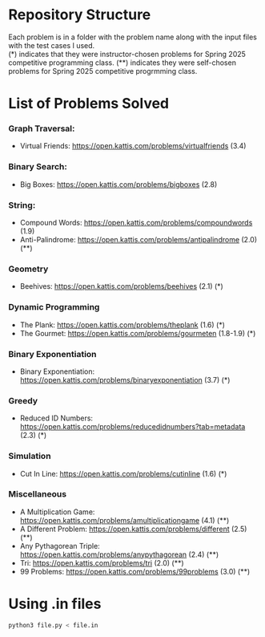 # Repository Structure 
Each problem is in a folder with the problem name along with the input files with the test cases I used. <br /> (*) indicates that they were instructor-chosen problems for Spring 2025 competitive programming class. (**) indicates they were self-chosen problems for Spring 2025 competitive progrmming class.  

# List of Problems Solved
### Graph Traversal:
- Virtual Friends: https://open.kattis.com/problems/virtualfriends (3.4) <br />

### Binary Search:
- Big Boxes: https://open.kattis.com/problems/bigboxes (2.8) <br />

### String:
- Compound Words: https://open.kattis.com/problems/compoundwords (1.9)
- Anti-Palindrome: https://open.kattis.com/problems/antipalindrome (2.0) (**)

### Geometry
- Beehives: https://open.kattis.com/problems/beehives (2.1) (*)

### Dynamic Programming
- The Plank: https://open.kattis.com/problems/theplank (1.6) (*)
- The Gourmet: https://open.kattis.com/problems/gourmeten (1.8-1.9) (*)

### Binary Exponentiation 
- Binary Exponentiation: https://open.kattis.com/problems/binaryexponentiation (3.7) (*)

### Greedy 
- Reduced ID Numbers: https://open.kattis.com/problems/reducedidnumbers?tab=metadata (2.3) (*)

### Simulation
- Cut In Line: https://open.kattis.com/problems/cutinline (1.6) (*)

### Miscellaneous
- A Multiplication Game: https://open.kattis.com/problems/amultiplicationgame (4.1) (**)
- A Different Problem: https://open.kattis.com/problems/different (2.5) (**)
- Any Pythagorean Triple: https://open.kattis.com/problems/anypythagorean (2.4) (**)
- Tri: https://open.kattis.com/problems/tri (2.0) (**)
- 99 Problems: https://open.kattis.com/problems/99problems (3.0) (**)

# Using .in files
```bash
python3 file.py < file.in
```
